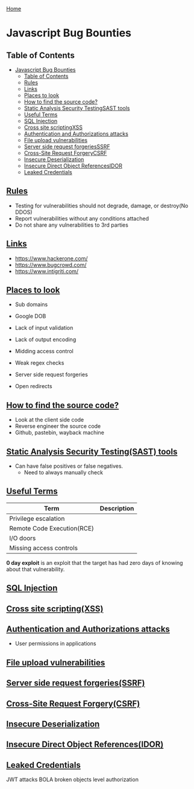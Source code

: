[Home](../README.md)

# Javascript Bug Bounties

## Table of Contents

<!-- TOC -->

- [Javascript Bug Bounties](#javascript-bug-bounties)
  - [Table of Contents](#table-of-contents)
  - [Rules](#rules)
  - [Links](#links)
  - [Places to look](#places-to-look)
  - [How to find the source code?](#how-to-find-the-source-code)
  - [Static Analysis Security TestingSAST tools](#static-analysis-security-testingsast-tools)
  - [Useful Terms](#useful-terms)
  - [SQL Injection](#sql-injection)
  - [Cross site scriptingXSS](#cross-site-scriptingxss)
  - [Authentication and Authorizations attacks](#authentication-and-authorizations-attacks)
  - [File upload vulnerabilities](#file-upload-vulnerabilities)
  - [Server side request forgeriesSSRF](#server-side-request-forgeriesssrf)
  - [Cross-Site Request ForgeryCSRF](#cross-site-request-forgerycsrf)
  - [Insecure Deserialization](#insecure-deserialization)
  - [Insecure Direct Object ReferencesIDOR](#insecure-direct-object-referencesidor)
  - [Leaked Credentials](#leaked-credentials)

<!-- /TOC -->

## [Rules](#table-of-contents)
- Testing for vulnerabilities should not degrade, damage, or destroy(No DDOS)
- Report vulnerabilities without any conditions attached
- Do not share any vulnerabilities to 3rd parties

## [Links](#table-of-contents)
- https://www.hackerone.com/
- https://www.bugcrowd.com/
- https://www.intigriti.com/

## [Places to look](#table-of-contents)
- Sub domains
- Google DOB


- Lack of input validation
- Lack of output encoding
- Midding access control
- Weak regex checks
- Server side request forgeries
- Open redirects


## [How to find the source code?](#table-of-contents)
  - Look at the client side code
  - Reverse engineer the source code
  - Github, pastebin, wayback machine

## [Static Analysis Security Testing(SAST) tools](#table-of-contents)
  - Can have false positives or false negatives.
    - Need to always manually check

## [Useful Terms](#table-of-contents)

| Term                       | Description |
|----------------------------|-------------|
| Privilege escalation       |             |
| Remote Code Execution(RCE) |             |
| I/O doors                  |             |
| Missing access controls    |             |

**0 day exploit** is an exploit that the target has had zero days of knowing about that vulnerability.

## [SQL Injection](#table-of-contents)
## [Cross site scripting(XSS)](#table-of-contents)
## [Authentication and Authorizations attacks](#table-of-contents)
- User permissions in applications
## [File upload vulnerabilities](#table-of-contents)
## [Server side request forgeries(SSRF)](#table-of-contents)
## [Cross-Site Request Forgery(CSRF)](#table-of-contents)
## [Insecure Deserialization](#table-of-contents)
## [Insecure Direct Object References(IDOR)](#table-of-contents)
## [Leaked Credentials](#table-of-contents)

JWT attacks
BOLA broken objects level authorization
